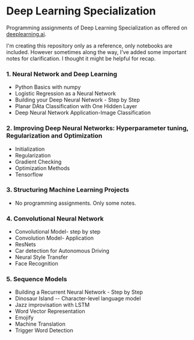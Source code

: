 
# Deep Learning Specialization

Programming assignments of Deep Learning Specialization as offered on [deeplearning.ai](https://www.deeplearning.ai/program/tensorflow-developer-professional-certificate/).

I'm creating this repository only as a reference, only notebooks are included.
However sometimes along the way, I've added some important notes for clarification. I thought it might be helpful for recap.

### 1. Neural Network and Deep Learning
  * Python Basics with numpy
  * Logistic Regression as a Neural Network
  * Building your Deep Neural Network - Step by Step
  * Planar DAta Classification with One Hidden Layer
  * Deep Neural Network Application-Image Classification

### 2. Improving Deep Neural Networks: Hyperparameter tuning, Regularization and Optimization
  * Initialization
  * Regularization
  * Gradient Checking
  * Optimization Methods
  * Tensorflow

### 3. Structuring Machine Learning Projects
  * No programming assignments. Only some notes.

### 4. Convolutional Neural Network
  * Convolutional Model- step by step
  * Convolution Model- Application
  * ResNets
  * Car detection for Autonomous Driving
  * Neural Style Transfer
  * Face Recognition

### 5. Sequence Models
  * Building a Recurrent Neural Network - Step by Step
  * Dinosaur Island -- Character-level language model
  * Jazz improvisation with LSTM
  * Word Vector Representation
  * Emojify
  * Machine Translation
  * Trigger Word Detection
